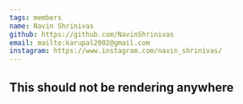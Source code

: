 ```yaml
---
tags: members 
name: Navin Shrinivas
github: https://github.com/NavinShrinivas
email: mailto:karupal2002@gmail.com
instagram: https://www.instagram.com/navin_shrinivas/ 
---
```


## This should not be rendering anywhere

